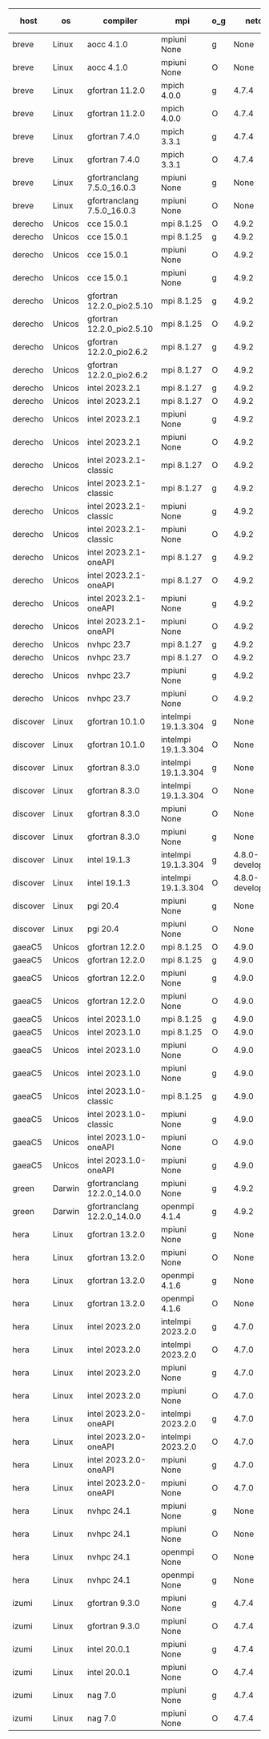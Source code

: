 

| host     | os       | compiler                              | mpi                      | o_g        | netcdf        | build       | u_pass          | u_fail          | s_pass            | s_fail            | e_pass             | e_fail             | nuopc_pass       | nuopc_fail       | artifacts link          |
|----------|----------|---------------------------------------|--------------------------|------------|---------------|-------------|-----------------|-----------------|-------------------|-------------------|--------------------|--------------------|------------------|------------------|-------------------------|
| breve | Linux | aocc 4.1.0 | mpiuni None  | g | None  | PASS | 12439 | 26 | 8 | 0 | 44 | 0 | None | None | <a href="https://github.com/esmf-org/esmf-test-artifacts/tree/2c0df2d0e368c2fb32e8ff5cb69c4607749212ae/feature_numa/aocc/4.1.0/g/mpiuni/None" target="_blank">2c0df2d</a> | 
| breve | Linux | aocc 4.1.0 | mpiuni None  | O | None  | PASS | 12439 | 26 | 8 | 0 | 44 | 0 | None | None | <a href="https://github.com/esmf-org/esmf-test-artifacts/tree/523c690692e7caa5e149468b508be286a098f0ee/feature_numa/aocc/4.1.0/O/mpiuni/None" target="_blank">523c690</a> | 
| breve | Linux | gfortran 11.2.0 | mpich 4.0.0  | g | 4.7.4  | PASS | 14133 | 0 | 50 | 0 | 81 | 0 | 51 | 0 | <a href="https://github.com/esmf-org/esmf-test-artifacts/tree/f5a61be4176fc65d3729f56d51c064a1b095747a/feature_numa/gfortran/11.2.0/g/mpich/4.0.0" target="_blank">f5a61be</a> | 
| breve | Linux | gfortran 11.2.0 | mpich 4.0.0  | O | 4.7.4  | PASS | 14133 | 0 | 50 | 0 | 81 | 0 | 51 | 0 | <a href="https://github.com/esmf-org/esmf-test-artifacts/tree/a4930506fb0d5054f0401989496d55edcccbb9c4/feature_numa/gfortran/11.2.0/O/mpich/4.0.0" target="_blank">a493050</a> | 
| breve | Linux | gfortran 7.4.0 | mpich 3.3.1  | g | 4.7.4  | PASS | 14133 | 0 | 50 | 0 | 81 | 0 | 51 | 0 | <a href="https://github.com/esmf-org/esmf-test-artifacts/tree/6ce217dda149b8fb6e5bce9c549a8ce9d55a7273/feature_numa/gfortran/7.4.0/g/mpich/3.3.1" target="_blank">6ce217d</a> | 
| breve | Linux | gfortran 7.4.0 | mpich 3.3.1  | O | 4.7.4  | PASS | 14133 | 0 | 50 | 0 | 81 | 0 | 51 | 0 | <a href="https://github.com/esmf-org/esmf-test-artifacts/tree/ba9375359af06c2e5038e78b8ec1d40b0dce8911/feature_numa/gfortran/7.4.0/O/mpich/3.3.1" target="_blank">ba93753</a> | 
| breve | Linux | gfortranclang 7.5.0_16.0.3 | mpiuni None  | g | None  | PASS | 12465 | 0 | 8 | 0 | 44 | 0 | None | None | <a href="https://github.com/esmf-org/esmf-test-artifacts/tree/0db7e3d2087ae2af5b8a50ce2c96a48a17c5f80e/feature_numa/gfortranclang/7.5.0_16.0.3/g/mpiuni/None" target="_blank">0db7e3d</a> | 
| breve | Linux | gfortranclang 7.5.0_16.0.3 | mpiuni None  | O | None  | PASS | 12465 | 0 | 8 | 0 | 44 | 0 | None | None | <a href="https://github.com/esmf-org/esmf-test-artifacts/tree/b04ba1b7828615548ced2f132627d4b99f08a556/feature_numa/gfortranclang/7.5.0_16.0.3/O/mpiuni/None" target="_blank">b04ba1b</a> | 
| derecho | Unicos | cce 15.0.1 | mpi 8.1.25  | O | 4.9.2  | PASS | 14055 | 78 | 50 | 0 | 81 | 0 | 51 | 0 | <a href="https://github.com/esmf-org/esmf-test-artifacts/tree/02f44ec9764a27fb65e807402fb07804f8874311/feature_numa/cce/15.0.1/O/mpi/8.1.25" target="_blank">02f44ec</a> | 
| derecho | Unicos | cce 15.0.1 | mpi 8.1.25  | g | 4.9.2  | PASS | 14057 | 76 | 50 | 0 | 81 | 0 | 51 | 0 | <a href="https://github.com/esmf-org/esmf-test-artifacts/tree/1dfc7fe3e25433b0a782098c2b000d7a7a97f23c/feature_numa/cce/15.0.1/g/mpi/8.1.25" target="_blank">1dfc7fe</a> | 
| derecho | Unicos | cce 15.0.1 | mpiuni None  | O | 4.9.2  | PASS | 12230 | 235 | 8 | 0 | 44 | 0 | None | None | <a href="https://github.com/esmf-org/esmf-test-artifacts/tree/1ff019641185c72ad8fa2ce85fb1fe6bafab613e/feature_numa/cce/15.0.1/O/mpiuni/None" target="_blank">1ff0196</a> | 
| derecho | Unicos | cce 15.0.1 | mpiuni None  | g | 4.9.2  | PASS | 12389 | 76 | 8 | 0 | 44 | 0 | None | None | <a href="https://github.com/esmf-org/esmf-test-artifacts/tree/a6c5c2ea9b2abd2adce6db9b7846733e6730aa80/feature_numa/cce/15.0.1/g/mpiuni/None" target="_blank">a6c5c2e</a> | 
| derecho | Unicos | gfortran 12.2.0_pio2.5.10 | mpi 8.1.25  | g | 4.9.2  | PASS | 14133 | 0 | 50 | 0 | 81 | 0 | 51 | 0 | <a href="https://github.com/esmf-org/esmf-test-artifacts/tree/988944857e2a43a028b5ba11553ace8de26863e7/feature_numa/gfortran/12.2.0_pio2.5.10/g/mpi/8.1.25" target="_blank">9889448</a> | 
| derecho | Unicos | gfortran 12.2.0_pio2.5.10 | mpi 8.1.25  | O | 4.9.2  | PASS | 14133 | 0 | 50 | 0 | 81 | 0 | 51 | 0 | <a href="https://github.com/esmf-org/esmf-test-artifacts/tree/44054d2d4b84aeb73e0734bfde3c78c8f115859a/feature_numa/gfortran/12.2.0_pio2.5.10/O/mpi/8.1.25" target="_blank">44054d2</a> | 
| derecho | Unicos | gfortran 12.2.0_pio2.6.2 | mpi 8.1.27  | g | 4.9.2  | PASS | 14133 | 0 | 50 | 0 | 81 | 0 | 51 | 0 | <a href="https://github.com/esmf-org/esmf-test-artifacts/tree/c2e12d45606e07b4f9483e7716e8bc254a497f6a/feature_numa/gfortran/12.2.0_pio2.6.2/g/mpi/8.1.27" target="_blank">c2e12d4</a> | 
| derecho | Unicos | gfortran 12.2.0_pio2.6.2 | mpi 8.1.27  | O | 4.9.2  | PASS | 14133 | 0 | 50 | 0 | 81 | 0 | 51 | 0 | <a href="https://github.com/esmf-org/esmf-test-artifacts/tree/774cd467dff5917fcf64e24acdf8f4334d668c79/feature_numa/gfortran/12.2.0_pio2.6.2/O/mpi/8.1.27" target="_blank">774cd46</a> | 
| derecho | Unicos | intel 2023.2.1 | mpi 8.1.27  | g | 4.9.2  | PASS | 14133 | 0 | 50 | 0 | 81 | 0 | 51 | 0 | <a href="https://github.com/esmf-org/esmf-test-artifacts/tree/53915c3fa470361ee7302bb09f2a57d02d2f7e8f/feature_numa/intel/2023.2.1/g/mpi/8.1.27" target="_blank">53915c3</a> | 
| derecho | Unicos | intel 2023.2.1 | mpi 8.1.27  | O | 4.9.2  | PASS | 14133 | 0 | 50 | 0 | 81 | 0 | 51 | 0 | <a href="https://github.com/esmf-org/esmf-test-artifacts/tree/514171c15dd35dbc60ccc994542bd1429f7f9efd/feature_numa/intel/2023.2.1/O/mpi/8.1.27" target="_blank">514171c</a> | 
| derecho | Unicos | intel 2023.2.1 | mpiuni None  | g | 4.9.2  | PASS | 12465 | 0 | 8 | 0 | 44 | 0 | None | None | <a href="https://github.com/esmf-org/esmf-test-artifacts/tree/b8156e66c23c1f06c769ecf72af6fee5deda6a11/feature_numa/intel/2023.2.1/g/mpiuni/None" target="_blank">b8156e6</a> | 
| derecho | Unicos | intel 2023.2.1 | mpiuni None  | O | 4.9.2  | PASS | 12465 | 0 | 8 | 0 | 44 | 0 | None | None | <a href="https://github.com/esmf-org/esmf-test-artifacts/tree/a80e9265670dc47665e678ca21f019adf5666084/feature_numa/intel/2023.2.1/O/mpiuni/None" target="_blank">a80e926</a> | 
| derecho | Unicos | intel 2023.2.1-classic | mpi 8.1.27  | O | 4.9.2  | PASS | 14133 | 0 | 50 | 0 | 81 | 0 | 51 | 0 | <a href="https://github.com/esmf-org/esmf-test-artifacts/tree/174bed3182666b16f166da2c27924a5293885439/feature_numa/intel/2023.2.1-classic/O/mpi/8.1.27" target="_blank">174bed3</a> | 
| derecho | Unicos | intel 2023.2.1-classic | mpi 8.1.27  | g | 4.9.2  | PASS | 14133 | 0 | 50 | 0 | 81 | 0 | 51 | 0 | <a href="https://github.com/esmf-org/esmf-test-artifacts/tree/06bc1b2961b155ccf72336a5f98e01bed35a65f9/feature_numa/intel/2023.2.1-classic/g/mpi/8.1.27" target="_blank">06bc1b2</a> | 
| derecho | Unicos | intel 2023.2.1-classic | mpiuni None  | g | 4.9.2  | PASS | 12465 | 0 | 8 | 0 | 44 | 0 | None | None | <a href="https://github.com/esmf-org/esmf-test-artifacts/tree/44dd60e46ba7700eb29b55cad9f3528ef8eacd61/feature_numa/intel/2023.2.1-classic/g/mpiuni/None" target="_blank">44dd60e</a> | 
| derecho | Unicos | intel 2023.2.1-classic | mpiuni None  | O | 4.9.2  | PASS | 12465 | 0 | 8 | 0 | 44 | 0 | None | None | <a href="https://github.com/esmf-org/esmf-test-artifacts/tree/21bae17226a6720aae3d8c3050b33a1965be1e83/feature_numa/intel/2023.2.1-classic/O/mpiuni/None" target="_blank">21bae17</a> | 
| derecho | Unicos | intel 2023.2.1-oneAPI | mpi 8.1.27  | g | 4.9.2  | PASS | 14133 | 0 | 50 | 0 | 81 | 0 | 51 | 0 | <a href="https://github.com/esmf-org/esmf-test-artifacts/tree/f6d2ac19ad1ef5b47b6735e5a0191133565c4489/feature_numa/intel/2023.2.1-oneAPI/g/mpi/8.1.27" target="_blank">f6d2ac1</a> | 
| derecho | Unicos | intel 2023.2.1-oneAPI | mpi 8.1.27  | O | 4.9.2  | PASS | 14133 | 0 | 49 | 1 | 81 | 0 | 51 | 0 | <a href="https://github.com/esmf-org/esmf-test-artifacts/tree/742c02410254d7bde8808cd205660a881740ca39/feature_numa/intel/2023.2.1-oneAPI/O/mpi/8.1.27" target="_blank">742c024</a> | 
| derecho | Unicos | intel 2023.2.1-oneAPI | mpiuni None  | g | 4.9.2  | PASS | 12465 | 0 | 8 | 0 | 44 | 0 | None | None | <a href="https://github.com/esmf-org/esmf-test-artifacts/tree/f6c50f3f7214eade55b5c1aa0655ca2b51ede436/feature_numa/intel/2023.2.1-oneAPI/g/mpiuni/None" target="_blank">f6c50f3</a> | 
| derecho | Unicos | intel 2023.2.1-oneAPI | mpiuni None  | O | 4.9.2  | PASS | 12465 | 0 | 8 | 0 | 44 | 0 | None | None | <a href="https://github.com/esmf-org/esmf-test-artifacts/tree/26be8a75541b4798f3055dea012f2c86fbfde75a/feature_numa/intel/2023.2.1-oneAPI/O/mpiuni/None" target="_blank">26be8a7</a> | 
| derecho | Unicos | nvhpc 23.7 | mpi 8.1.27  | g | 4.9.2  | PASS | 14133 | 0 | 50 | 0 | 81 | 0 | 51 | 0 | <a href="https://github.com/esmf-org/esmf-test-artifacts/tree/cc959f543776bd2d2e172152ad0502fd5a0c502c/feature_numa/nvhpc/23.7/g/mpi/8.1.27" target="_blank">cc959f5</a> | 
| derecho | Unicos | nvhpc 23.7 | mpi 8.1.27  | O | 4.9.2  | PASS | 14133 | 0 | 50 | 0 | 81 | 0 | 51 | 0 | <a href="https://github.com/esmf-org/esmf-test-artifacts/tree/d85cb40140b65f795d475e364faf41bc17031d7c/feature_numa/nvhpc/23.7/O/mpi/8.1.27" target="_blank">d85cb40</a> | 
| derecho | Unicos | nvhpc 23.7 | mpiuni None  | g | 4.9.2  | PASS | 12465 | 0 | 8 | 0 | 44 | 0 | None | None | <a href="https://github.com/esmf-org/esmf-test-artifacts/tree/b7075803b72180a1000fb089538b96a165de8532/feature_numa/nvhpc/23.7/g/mpiuni/None" target="_blank">b707580</a> | 
| derecho | Unicos | nvhpc 23.7 | mpiuni None  | O | 4.9.2  | PASS | 12465 | 0 | 8 | 0 | 44 | 0 | None | None | <a href="https://github.com/esmf-org/esmf-test-artifacts/tree/c19490cc85366e05e8ae056e56d8cffd3f03d3ac/feature_numa/nvhpc/23.7/O/mpiuni/None" target="_blank">c19490c</a> | 
| discover | Linux | gfortran 10.1.0 | intelmpi 19.1.3.304  | g | None  | PASS | 14118 | 15 | 50 | 0 | 81 | 0 | 51 | 0 | <a href="https://github.com/esmf-org/esmf-test-artifacts/tree/f0f52e31e90975667979e13ed2a6c2d61ae19b3c/feature_numa/gfortran/10.1.0/g/intelmpi/19.1.3.304" target="_blank">f0f52e3</a> | 
| discover | Linux | gfortran 10.1.0 | intelmpi 19.1.3.304  | O | None  | PASS | 14118 | 15 | 50 | 0 | 81 | 0 | 51 | 0 | <a href="https://github.com/esmf-org/esmf-test-artifacts/tree/ac7295214560b6dc88c9471adfbef654df2ac04c/feature_numa/gfortran/10.1.0/O/intelmpi/19.1.3.304" target="_blank">ac72952</a> | 
| discover | Linux | gfortran 8.3.0 | intelmpi 19.1.3.304  | g | None  | PASS | 14118 | 15 | 50 | 0 | 81 | 0 | 51 | 0 | <a href="https://github.com/esmf-org/esmf-test-artifacts/tree/20684fa50b9c7b2a98fae2e9a4646d647a3a3752/feature_numa/gfortran/8.3.0/g/intelmpi/19.1.3.304" target="_blank">20684fa</a> | 
| discover | Linux | gfortran 8.3.0 | intelmpi 19.1.3.304  | O | None  | PASS | 14118 | 15 | 50 | 0 | 81 | 0 | 51 | 0 | <a href="https://github.com/esmf-org/esmf-test-artifacts/tree/d8814df3d30641c4c452e1cb6ec95c9b1649cef0/feature_numa/gfortran/8.3.0/O/intelmpi/19.1.3.304" target="_blank">d8814df</a> | 
| discover | Linux | gfortran 8.3.0 | mpiuni None  | O | None  | PASS | 12465 | 0 | 8 | 0 | 44 | 0 | None | None | <a href="https://github.com/esmf-org/esmf-test-artifacts/tree/f57eabedcdb8bdee064b291bfdf79bc6636d49f9/feature_numa/gfortran/8.3.0/O/mpiuni/None" target="_blank">f57eabe</a> | 
| discover | Linux | gfortran 8.3.0 | mpiuni None  | g | None  | PASS | 12465 | 0 | 8 | 0 | 44 | 0 | None | None | <a href="https://github.com/esmf-org/esmf-test-artifacts/tree/f0dd797b8cb09c1e7f866015413a818bfd3273ce/feature_numa/gfortran/8.3.0/g/mpiuni/None" target="_blank">f0dd797</a> | 
| discover | Linux | intel 19.1.3 | intelmpi 19.1.3.304  | g | 4.8.0-development  | PASS | 14133 | 0 | 50 | 0 | 81 | 0 | 51 | 0 | <a href="https://github.com/esmf-org/esmf-test-artifacts/tree/200b02fcb8de2d38edca3171d90c138da5060e33/feature_numa/intel/19.1.3/g/intelmpi/19.1.3.304" target="_blank">200b02f</a> | 
| discover | Linux | intel 19.1.3 | intelmpi 19.1.3.304  | O | 4.8.0-development  | PASS | 14133 | 0 | 50 | 0 | 81 | 0 | 51 | 0 | <a href="https://github.com/esmf-org/esmf-test-artifacts/tree/1ae62d1a070918c1aed76218dc7b06b72b5734cf/feature_numa/intel/19.1.3/O/intelmpi/19.1.3.304" target="_blank">1ae62d1</a> | 
| discover | Linux | pgi 20.4 | mpiuni None  | g | None  | PASS | 12465 | 0 | 8 | 0 | 44 | 0 | None | None | <a href="https://github.com/esmf-org/esmf-test-artifacts/tree/c1434c8e7ce1f1731e43d1a45e947b245f52d8f9/feature_numa/pgi/20.4/g/mpiuni/None" target="_blank">c1434c8</a> | 
| discover | Linux | pgi 20.4 | mpiuni None  | O | None  | PASS | 12465 | 0 | 8 | 0 | 44 | 0 | None | None | <a href="https://github.com/esmf-org/esmf-test-artifacts/tree/06c44199e552c368720136b2ce624daac2f6092e/feature_numa/pgi/20.4/O/mpiuni/None" target="_blank">06c4419</a> | 
| gaeaC5 | Unicos | gfortran 12.2.0 | mpi 8.1.25  | O | 4.9.0  | PASS | None | None | None | None | None | None | None | None | <a href="https://github.com/esmf-org/esmf-test-artifacts/tree/edad0abb43dfe7e704f5c23490901d2ea4cd5f8b/feature_numa/gfortran/12.2.0/O/mpi/8.1.25" target="_blank">edad0ab</a> | 
| gaeaC5 | Unicos | gfortran 12.2.0 | mpi 8.1.25  | g | 4.9.0  | PASS | None | None | None | None | None | None | None | None | <a href="https://github.com/esmf-org/esmf-test-artifacts/tree/27c528fe02de47db617d742d161de29222337fc7/feature_numa/gfortran/12.2.0/g/mpi/8.1.25" target="_blank">27c528f</a> | 
| gaeaC5 | Unicos | gfortran 12.2.0 | mpiuni None  | g | 4.9.0  | PASS | 12465 | 0 | 8 | 0 | 44 | 0 | None | None | <a href="https://github.com/esmf-org/esmf-test-artifacts/tree/e29ae25c741cd34df2fadcf5e959c8b225f301a2/feature_numa/gfortran/12.2.0/g/mpiuni/None" target="_blank">e29ae25</a> | 
| gaeaC5 | Unicos | gfortran 12.2.0 | mpiuni None  | O | 4.9.0  | PASS | 12465 | 0 | 8 | 0 | 44 | 0 | None | None | <a href="https://github.com/esmf-org/esmf-test-artifacts/tree/1d328e9e68e48609bfd804bd24883f25fefd50af/feature_numa/gfortran/12.2.0/O/mpiuni/None" target="_blank">1d328e9</a> | 
| gaeaC5 | Unicos | intel 2023.1.0 | mpi 8.1.25  | g | 4.9.0  | PASS | 14133 | 0 | 50 | 0 | 81 | 0 | 51 | 0 | <a href="https://github.com/esmf-org/esmf-test-artifacts/tree/fe85d5dd3a72e58c29cc95228b8b8bc5ec564497/feature_numa/intel/2023.1.0/g/mpi/8.1.25" target="_blank">fe85d5d</a> | 
| gaeaC5 | Unicos | intel 2023.1.0 | mpi 8.1.25  | O | 4.9.0  | PASS | None | None | None | None | None | None | None | None | <a href="https://github.com/esmf-org/esmf-test-artifacts/tree/6c12a72c9d6fb9d9bfddcd01634e88995844b7ba/feature_numa/intel/2023.1.0/O/mpi/8.1.25" target="_blank">6c12a72</a> | 
| gaeaC5 | Unicos | intel 2023.1.0 | mpiuni None  | O | 4.9.0  | PASS | 12465 | 0 | 8 | 0 | 44 | 0 | None | None | <a href="https://github.com/esmf-org/esmf-test-artifacts/tree/5b32bddc772bb589cb32081409ab198ad90dc099/feature_numa/intel/2023.1.0/O/mpiuni/None" target="_blank">5b32bdd</a> | 
| gaeaC5 | Unicos | intel 2023.1.0 | mpiuni None  | g | 4.9.0  | PASS | None | None | None | None | None | None | None | None | <a href="https://github.com/esmf-org/esmf-test-artifacts/tree/a3d3639aec628ca11f59cbd769816033886079d3/feature_numa/intel/2023.1.0/g/mpiuni/None" target="_blank">a3d3639</a> | 
| gaeaC5 | Unicos | intel 2023.1.0-classic | mpi 8.1.25  | g | 4.9.0  | PASS | 14133 | 0 | 50 | 0 | 81 | 0 | 51 | 0 | <a href="https://github.com/esmf-org/esmf-test-artifacts/tree/74a0b562ac424ed7c7e1d1e42eb4de1191a874d7/feature_numa/intel/2023.1.0-classic/g/mpi/8.1.25" target="_blank">74a0b56</a> | 
| gaeaC5 | Unicos | intel 2023.1.0-classic | mpiuni None  | g | 4.9.0  | PASS | 12465 | 0 | 8 | 0 | 44 | 0 | None | None | <a href="https://github.com/esmf-org/esmf-test-artifacts/tree/e18d5876f13cdef90b93200a185033d798ecb9ec/feature_numa/intel/2023.1.0-classic/g/mpiuni/None" target="_blank">e18d587</a> | 
| gaeaC5 | Unicos | intel 2023.1.0-oneAPI | mpiuni None  | O | 4.9.0  | PASS | 12465 | 0 | 8 | 0 | 44 | 0 | None | None | <a href="https://github.com/esmf-org/esmf-test-artifacts/tree/d6ea2ed4321788805ed8be741de5d2a4116a4552/feature_numa/intel/2023.1.0-oneAPI/O/mpiuni/None" target="_blank">d6ea2ed</a> | 
| gaeaC5 | Unicos | intel 2023.1.0-oneAPI | mpiuni None  | g | 4.9.0  | PASS | 12465 | 0 | 8 | 0 | 44 | 0 | None | None | <a href="https://github.com/esmf-org/esmf-test-artifacts/tree/0e306553a540ed7dd36ed83199b4d7f309f2180f/feature_numa/intel/2023.1.0-oneAPI/g/mpiuni/None" target="_blank">0e30655</a> | 
| green | Darwin | gfortranclang 12.2.0_14.0.0 | mpiuni None  | g | 4.9.2  | PASS | None | None | None | None | None | None | None | None | <a href="https://github.com/esmf-org/esmf-test-artifacts/tree/6438b6ce56c5cc55a93a97f45b2e2e6ae4e1d613/feature_numa/gfortranclang/12.2.0_14.0.0/g/mpiuni/None" target="_blank">6438b6c</a> | 
| green | Darwin | gfortranclang 12.2.0_14.0.0 | openmpi 4.1.4  | g | 4.9.2  | PASS | 14132 | 1 | 48 | 2 | 81 | 0 | 51 | 0 | <a href="https://github.com/esmf-org/esmf-test-artifacts/tree/8aa3222d8cae4fd0e6ceec12e4f2b6b785c557a2/feature_numa/gfortranclang/12.2.0_14.0.0/g/openmpi/4.1.4" target="_blank">8aa3222</a> | 
| hera | Linux | gfortran 13.2.0 | mpiuni None  | g | None  | PASS | 12465 | 0 | 8 | 0 | 44 | 0 | None | None | <a href="https://github.com/esmf-org/esmf-test-artifacts/tree/9c3861fd50790a9f06b30c3a648392327698f3fd/feature_numa/gfortran/13.2.0/g/mpiuni/None" target="_blank">9c3861f</a> | 
| hera | Linux | gfortran 13.2.0 | mpiuni None  | O | None  | PASS | 12465 | 0 | 8 | 0 | 44 | 0 | None | None | <a href="https://github.com/esmf-org/esmf-test-artifacts/tree/513ea5b0a42177f287cf0167ab082d8333e1ab98/feature_numa/gfortran/13.2.0/O/mpiuni/None" target="_blank">513ea5b</a> | 
| hera | Linux | gfortran 13.2.0 | openmpi 4.1.6  | g | None  | PASS | None | None | None | None | None | None | None | None | <a href="https://github.com/esmf-org/esmf-test-artifacts/tree/b9c9623daca780d81b78a15174fcdab2d7f70cde/feature_numa/gfortran/13.2.0/g/openmpi/4.1.6" target="_blank">b9c9623</a> | 
| hera | Linux | gfortran 13.2.0 | openmpi 4.1.6  | O | None  | PASS | 14132 | 1 | 48 | 2 | 81 | 0 | 51 | 0 | <a href="https://github.com/esmf-org/esmf-test-artifacts/tree/1ce7cb1627d5fd107af3390949b21fa604a132ba/feature_numa/gfortran/13.2.0/O/openmpi/4.1.6" target="_blank">1ce7cb1</a> | 
| hera | Linux | intel 2023.2.0 | intelmpi 2023.2.0  | g | 4.7.0  | PASS | None | None | None | None | None | None | None | None | <a href="https://github.com/esmf-org/esmf-test-artifacts/tree/0838f159e2def2c4021e875260b4326222543a12/feature_numa/intel/2023.2.0/g/intelmpi/2023.2.0" target="_blank">0838f15</a> | 
| hera | Linux | intel 2023.2.0 | intelmpi 2023.2.0  | O | 4.7.0  | PASS | None | None | None | None | None | None | None | None | <a href="https://github.com/esmf-org/esmf-test-artifacts/tree/0a54ce0b24decc83d75c0b4cebd2f3ce94b6732d/feature_numa/intel/2023.2.0/O/intelmpi/2023.2.0" target="_blank">0a54ce0</a> | 
| hera | Linux | intel 2023.2.0 | mpiuni None  | g | 4.7.0  | PASS | None | None | None | None | None | None | None | None | <a href="https://github.com/esmf-org/esmf-test-artifacts/tree/dd3be37a61180cc67cc459e1dc90d61448ed55c1/feature_numa/intel/2023.2.0/g/mpiuni/None" target="_blank">dd3be37</a> | 
| hera | Linux | intel 2023.2.0 | mpiuni None  | O | 4.7.0  | PASS | 12465 | 0 | 8 | 0 | 44 | 0 | None | None | <a href="https://github.com/esmf-org/esmf-test-artifacts/tree/67d38a0f3f5f85672329b3e1440bf22fb9bc251c/feature_numa/intel/2023.2.0/O/mpiuni/None" target="_blank">67d38a0</a> | 
| hera | Linux | intel 2023.2.0-oneAPI | intelmpi 2023.2.0  | g | 4.7.0  | PASS | None | None | None | None | None | None | None | None | <a href="https://github.com/esmf-org/esmf-test-artifacts/tree/e292876d5232cfd42b8447910c8350b5296ab189/feature_numa/intel/2023.2.0-oneAPI/g/intelmpi/2023.2.0" target="_blank">e292876</a> | 
| hera | Linux | intel 2023.2.0-oneAPI | intelmpi 2023.2.0  | O | 4.7.0  | PASS | 14133 | 0 | 49 | 1 | 81 | 0 | 51 | 0 | <a href="https://github.com/esmf-org/esmf-test-artifacts/tree/e9e4dc2810bfab7a940b6cd03dc89b87e3e14607/feature_numa/intel/2023.2.0-oneAPI/O/intelmpi/2023.2.0" target="_blank">e9e4dc2</a> | 
| hera | Linux | intel 2023.2.0-oneAPI | mpiuni None  | g | 4.7.0  | PASS | 12465 | 0 | 8 | 0 | 44 | 0 | None | None | <a href="https://github.com/esmf-org/esmf-test-artifacts/tree/d2b89da188165d54591cb9a24729dfc36126ef39/feature_numa/intel/2023.2.0-oneAPI/g/mpiuni/None" target="_blank">d2b89da</a> | 
| hera | Linux | intel 2023.2.0-oneAPI | mpiuni None  | O | 4.7.0  | PASS | 12465 | 0 | 8 | 0 | 44 | 0 | None | None | <a href="https://github.com/esmf-org/esmf-test-artifacts/tree/8dbf898ade8b0bb971449c631a25b77dcd58bdae/feature_numa/intel/2023.2.0-oneAPI/O/mpiuni/None" target="_blank">8dbf898</a> | 
| hera | Linux | nvhpc 24.1 | mpiuni None  | g | None  | PASS | None | None | None | None | None | None | None | None | <a href="https://github.com/esmf-org/esmf-test-artifacts/tree/236a8fa96fbd7a94ddffeff28f800a36a9a2d622/feature_numa/nvhpc/24.1/g/mpiuni/None" target="_blank">236a8fa</a> | 
| hera | Linux | nvhpc 24.1 | mpiuni None  | O | None  | PASS | None | None | None | None | None | None | None | None | <a href="https://github.com/esmf-org/esmf-test-artifacts/tree/710c5efb0efab6be75f10d98193149575b73e7a2/feature_numa/nvhpc/24.1/O/mpiuni/None" target="_blank">710c5ef</a> | 
| hera | Linux | nvhpc 24.1 | openmpi None  | O | None  | PASS | None | None | None | None | None | None | None | None | <a href="https://github.com/esmf-org/esmf-test-artifacts/tree/8af13d0cd1119b7c931f009e6222cda0289a0f5c/feature_numa/nvhpc/24.1/O/openmpi/None" target="_blank">8af13d0</a> | 
| hera | Linux | nvhpc 24.1 | openmpi None  | g | None  | PASS | 14132 | 1 | 48 | 2 | 81 | 0 | 51 | 0 | <a href="https://github.com/esmf-org/esmf-test-artifacts/tree/37d34a9fde985b87fbd4a3ae31ad3242537ee1fd/feature_numa/nvhpc/24.1/g/openmpi/None" target="_blank">37d34a9</a> | 
| izumi | Linux | gfortran 9.3.0 | mpiuni None  | g | 4.7.4  | PASS | 12465 | 0 | 8 | 0 | 44 | 0 | None | None | <a href="https://github.com/esmf-org/esmf-test-artifacts/tree/9d259848654f8024637240897eb2ba36c4c29057/feature_numa/gfortran/9.3.0/g/mpiuni/None" target="_blank">9d25984</a> | 
| izumi | Linux | gfortran 9.3.0 | mpiuni None  | O | 4.7.4  | PASS | 12465 | 0 | 8 | 0 | 44 | 0 | None | None | <a href="https://github.com/esmf-org/esmf-test-artifacts/tree/b3d0635c6fa5d4cde746b5c192a6e588fdc430e8/feature_numa/gfortran/9.3.0/O/mpiuni/None" target="_blank">b3d0635</a> | 
| izumi | Linux | intel 20.0.1 | mpiuni None  | g | 4.7.4  | PASS | 12465 | 0 | 8 | 0 | 44 | 0 | None | None | <a href="https://github.com/esmf-org/esmf-test-artifacts/tree/0ca44e3b49782de57a3a6cb87fc71a6ad28aa8c2/feature_numa/intel/20.0.1/g/mpiuni/None" target="_blank">0ca44e3</a> | 
| izumi | Linux | intel 20.0.1 | mpiuni None  | O | 4.7.4  | PASS | 12465 | 0 | 8 | 0 | 44 | 0 | None | None | <a href="https://github.com/esmf-org/esmf-test-artifacts/tree/452ea8920640d675c267ce096b2f9c6568016d4a/feature_numa/intel/20.0.1/O/mpiuni/None" target="_blank">452ea89</a> | 
| izumi | Linux | nag 7.0 | mpiuni None  | g | 4.7.4  | PASS | 12465 | 0 | 8 | 0 | 44 | 0 | None | None | <a href="https://github.com/esmf-org/esmf-test-artifacts/tree/6e8639a6956d521a97d41c9191fae4f2f0bf62aa/feature_numa/nag/7.0/g/mpiuni/None" target="_blank">6e8639a</a> | 
| izumi | Linux | nag 7.0 | mpiuni None  | O | 4.7.4  | PASS | 12465 | 0 | 8 | 0 | 44 | 0 | None | None | <a href="https://github.com/esmf-org/esmf-test-artifacts/tree/c66e838af772baf01c8a70a7b1228d11f5b1ae5f/feature_numa/nag/7.0/O/mpiuni/None" target="_blank">c66e838</a> | 
